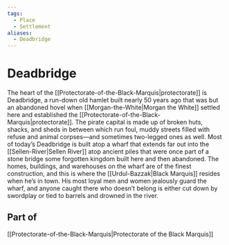 ```yaml
---
tags:
  - Place
  - Settlement
aliases:
  - Deadbridge
---
```

# Deadbridge
The heart of the [[Protectorate-of-the-Black-Marquis|protectorate]] is Deadbridge, a run-down old hamlet built nearly 50 years ago that was but an abandoned hovel when [[Morgan-the-White|Morgan the White]] settled here and established the [[Protectorate-of-the-Black-Marquis|protectorate]]. The pirate capital is made up of broken huts, shacks, and sheds in between which run foul, muddy streets filled with refuse and animal corpses—and sometimes two-legged ones as well. Most of today’s Deadbridge is built atop a wharf that extends far out into the [[Sellen-River|Sellen River]] atop ancient piles that were once part of a stone bridge some forgotten kingdom built here and then abandoned. The homes, buildings, and warehouses on the wharf are of the finest construction, and this is where the [[Urdul-Bazzak|Black Marquis]] resides when he’s in town. His most loyal men and women jealously guard the wharf, and anyone caught there who doesn’t belong is either cut down by swordplay or tied to barrels and drowned in the river.
## Part of
[[Protectorate-of-the-Black-Marquis|Protectorate of the Black Marquis]]
